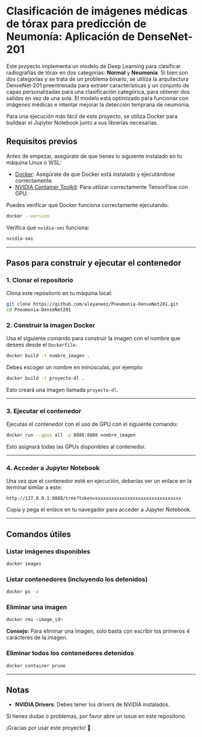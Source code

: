 # Clasificación de imágenes médicas de tórax para predicción de Neumonía: Aplicación de DenseNet-201

Este proyecto implementa un modelo de Deep Learning para clasificar radiografías de tórax en dos categorías: **Normal** y **Neumonía**. Si bien son dos categorías y se trata de un problema binario, se utiliza la arquitectura DenseNet-201 preentrenada para extraer características y un conjunto de capas personalizadas para una clasificación categórica, para obtener dos salidas en vez de una sola. El modelo está optimizado para funcionar con imágenes médicas e intentar mejorar la detección temprana de neumonía.

Para una ejecución más fácil de este proyecto, se utiliza Docker para buildear el Jupyter Notebook junto a sus librerías necesarias.

## Requisitos previos

Antes de empezar, asegúrate de que tienes lo siguiente instalado en tu máquina Linux o WSL:

- [Docker](https://www.docker.com/): Asegúrate de que Docker está instalado y ejecutándose correctamente.
- [NVIDIA Container Toolkit](https://docs.nvidia.com/datacenter/cloud-native/container-toolkit/latest/install-guide.html#prerequisites): Para utilizar correctamente TensorFlow con GPU.

Puedes verificar que Docker funciona correctamente ejecutando:

```bash
docker --version
```

Verifica que `nvidia-smi` funciona:

```bash
nvidia-smi
```

---

## Pasos para construir y ejecutar el contenedor

### 1. Clonar el repositorio

Clona este repositorio en tu máquina local:

```bash
git clone https://github.com/aleyaneez/Pneumonia-DenseNet201.git
cd Pneumonia-DenseNet201
```

### 2. Construir la imagen Docker

Usa el siguiente comando para construir la imagen con el nombre que desees desde el `Dockerfile`:

```bash
docker build -t nombre_imagen .
```

Debes escoger un nombre en minúsculas, por ejemplo:

```bash
docker build -t proyecto-dl .
```

Esto creará una imagen llamada `proyecto-dl`.

---

### 3. Ejecutar el contenedor

Ejecutas el contenedor con el uso de GPU con el siguiente comando:

```bash
docker run --gpus all -p 8888:8888 nombre_imagen
```

Esto asignará todas las GPUs disponibles al contenedor.

---

### 4. Acceder a Jupyter Notebook

Una vez que el contenedor esté en ejecución, deberías ver un enlace en la terminal similar a este:

```
http://127.0.0.1:8888/tree?token=xxxxxxxxxxxxxxxxxxxxxxxxxxxxxxxx
```

Copia y pega el enlace en tu navegador para acceder a Jupyter Notebook.

---

## Comandos útiles

### Listar imágenes disponibles

```bash
docker images
```

### Listar contenedores (incluyendo los detenidos)

```bash
docker ps -a
```

### Eliminar una imagen

```bash
docker rmi <image_id>
```

**Consejo:** Para eliminar una imagen, solo basta con escribir los primeros 4 carácteres de la imagen.

### Eliminar todos los contenedores detenidos

```bash
docker container prune
```

---

## Notas

- **NVIDIA Drivers**: Debes tener los drivers de NVIDIA instalados.

Si tienes dudas o problemas, por favor abre un issue en este repositorio.

¡Gracias por usar este proyecto! 🚀
